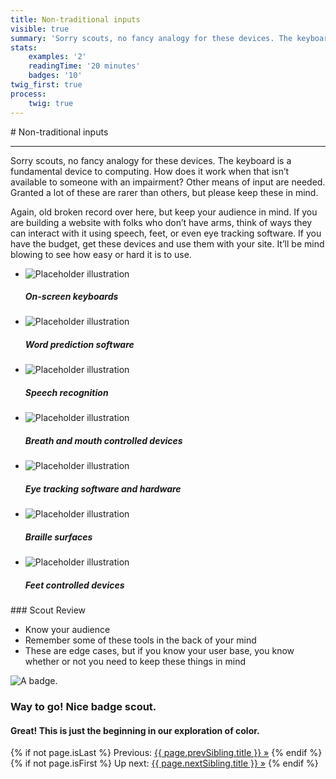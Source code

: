 ```yaml
---
title: Non-traditional inputs
visible: true
summary: 'Sorry scouts, no fancy analogy for these devices. The keyboard is a fundamental device to computing. How does it work when that isn’t available to someone with an impairment? Other means of input are needed. Granted a lot of these are rarer than others, but please keep these in mind.'
stats:
    examples: '2'
    readingTime: '20 minutes'
    badges: '10'
twig_first: true
process:
    twig: true
---
```

<section>
<div class="container--content" markdown="1">
# Non-traditional inputs

---

Sorry scouts, no fancy analogy for these devices. The keyboard is a fundamental device to computing. How does it work when that isn’t available to someone with an impairment? Other means of input are needed. Granted a lot of these are rarer than others, but please keep these in mind.

Again, old broken record over here, but keep your audience in mind. If you are building a website with folks who don’t have arms, think of ways they can interact with it using speech, feet, or even eye tracking software. If you have the budget, get these devices and use them with your site. It’ll be mind blowing to see how easy or hard it is to use.
</div>

<div class="container">
    <ul class="link--list flex-grid--gutters flex-wrap mt--90 mb--60">
        <li class="col--width__four link--list-item">
            <img class="img--illustration" alt="Placeholder illustration" src="http://placehold.it/348x155">
            <div class="link--list-item__content">
                <h5>On-screen keyboards</h5>
            </div>
        </li>
        <li class="col--width__four link--list-item">
            <img class="img--illustration" alt="Placeholder illustration" src="http://placehold.it/348x155">
            <div class="link--list-item__content">
                <h5>Word prediction software</h5>
            </div>
        </li>
        <li class="col--width__four link--list-item">
            <img class="img--illustration" alt="Placeholder illustration" src="http://placehold.it/348x155">
            <div class="link--list-item__content">
                <h5>Speech recognition</h5>
            </div>
        </li>
        <li class="col--width__four link--list-item">
            <img class="img--illustration" alt="Placeholder illustration" src="http://placehold.it/348x155">
            <div class="link--list-item__content">
                <h5>Breath and mouth controlled devices</h5>
            </div>
        </li>
        <li class="col--width__four link--list-item">
            <img class="img--illustration" alt="Placeholder illustration" src="http://placehold.it/348x155">
            <div class="link--list-item__content">
                <h5>Eye tracking software and hardware</h5>
            </div>
        </li>
        <li class="col--width__four link--list-item">
            <img class="img--illustration" alt="Placeholder illustration" src="http://placehold.it/348x155">
            <div class="link--list-item__content">
                <h5>Braille surfaces</h5>
            </div>
        </li>
        <li class="col--width__four link--list-item">
            <img class="img--illustration" alt="Placeholder illustration" src="http://placehold.it/348x155">
            <div class="link--list-item__content">
                <h5>Feet controlled devices</h5>
            </div>
        </li>
    </ul>
</div>
</section>

<section>
<div class="container--content" markdown="1">
### Scout Review

* Know your audience
* Remember some of these tools in the back of your mind
* These are edge cases, but if you know your user base, you know whether or not you need to keep these things in mind
</div>
</section>

<section class="section--badge-cta section--badge-cta__blue mt--60">
    <div class="container">
        <div class="flex-grid--gutters">
            <div class="col--width__four">
                <div class="badge--box">
                    <img class="img--badge badge--dispatch" alt="A badge." src="/user/pages/06.badge/non-traditional-inputs/inputs.png" data-section="interaction" data-badge="nonTraditionalInputs">
                </div>
            </div>
            <div class="col--width__eight">
                <h3>Way to go! Nice badge scout.</h3>
                <h4>Great! This is just the beginning in our exploration of color.</h4>
                {% if not page.isLast %}
                    <span>Previous: </span><a href="{{ page.prevSibling.url }}">{{ page.prevSibling.title }} &raquo;</a>
                {% endif %}
                {% if not page.isFirst %}
                    <span>Up next: </span><a href="{{ page.nextSibling.url }}">{{ page.nextSibling.title }} &raquo;</a>
                {% endif %}
            </div>
        </div>
    </div>
</section>
